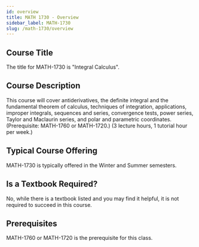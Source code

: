 ```yaml
---
id: overview
title: MATH 1730 - Overview
sidebar_label: MATH-1730
slug: /math-1730/overview
---
```


## Course Title

The title for MATH-1730 is "Integral Calculus".

## Course Description

This course will cover antiderivatives, the definite integral and the fundamental theorem of calculus, techniques of integration, applications, improper integrals, sequences and series, convergence tests, power series, Taylor and Maclaurin series, and polar and parametric coordinates. (Prerequisite: MATH-1760 or MATH-1720.) (3 lecture hours, 1 tutorial hour per week.)

## Typical Course Offering

MATH-1730 is typically offered in the Winter and Summer semesters.

## Is a Textbook Required?

No, while there is a textbook listed and you may find it helpful, it is not required to succeed in this course.

## Prerequisites

MATH-1760 or MATH-1720 is the prerequisite for this class.

